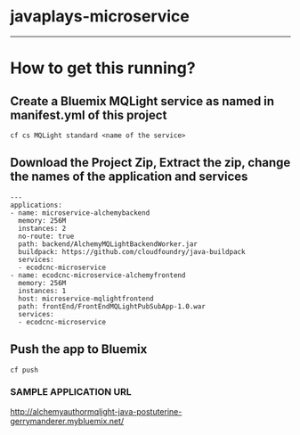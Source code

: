 # javaplays-microservice
_______________________________________________
# How to get this running?

## Create a Bluemix MQLight service as named in manifest.yml of this project
    cf cs MQLight standard <name of the service>

## Download the Project Zip, Extract the zip, change the names of the application and services
    ---
    applications:
    - name: microservice-alchemybackend
      memory: 256M
      instances: 2
      no-route: true
      path: backend/AlchemyMQLightBackendWorker.jar
      buildpack: https://github.com/cloudfoundry/java-buildpack
      services:
      - ecodcnc-microservice
    - name: ecodcnc-microservice-alchemyfrontend
      memory: 256M
      instances: 1
      host: microservice-mqlightfrontend
      path: frontEnd/FrontEndMQLightPubSubApp-1.0.war
      services:
      - ecodcnc-microservice
## Push the app to Bluemix
    cf push

### SAMPLE APPLICATION URL

http://alchemyauthormqlight-java-postuterine-gerrymanderer.mybluemix.net/
    
